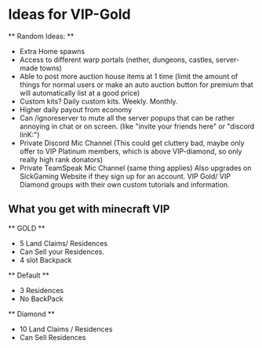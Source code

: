 # Ideas for VIP-Gold

** Random Ideas: **
- Extra Home spawns
- Access to different warp portals (nether, dungeons, castles, server-made towns)
- Able to post more auction house items at 1 time (limit the amount of things for normal users or make an auto auction button for premium that will automatically list at a good price)
- Custom kits? Daily custom kits. Weekly. Monthly.
- Higher daily payout from economy
- Can /ignoreserver to mute all the server popups that can be rather annoying in chat or on screen. (like "invite your friends here" or "discord linK:")
- Private Discord Mic Channel (This could get cluttery bad, maybe only offer to VIP Platinum members, which is above VIP-diamond, so only really high rank donators)
- Private TeamSpeak Mic Channel (same thing applies)
Also upgrades on SickGaming Website if they sign up for an account. VIP Gold/ VIP Diamond groups with their own custom tutorials and information. 

## What you get with minecraft VIP

** GOLD **
- 5 Land Claims/ Residences
- Can Sell your Residences.
- 4 slot Backpack

** Default **
- 3 Residences
- No BackPack

** Diamond **
- 10 Land Claims / Residences
- Can Sell Residences 